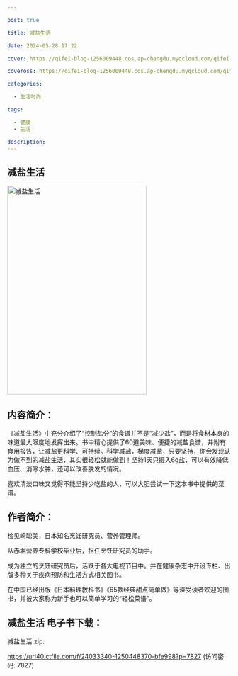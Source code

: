 ```yaml
---

post: true

title: 减盐生活

date: 2024-05-28 17:22

cover: https://qifei-blog-1256009448.cos.ap-chengdu.myqcloud.com/qifei-blog/65f800589f345e8d0330c85c.jpg

coveross: https://qifei-blog-1256009448.cos.ap-chengdu.myqcloud.com/qifei-blog/65f800589f345e8d0330c85c.jpg

categories:

  - 生活时尚

tags:

  - 健康
  - 生活

description:
---
```


## 减盐生活
<img alt="减盐生活 " class="aligncenter loading" data-was-processed="true" decoding="async" fetchpriority="high" height="471" src="https://qifei-blog-1256009448.cos.ap-chengdu.myqcloud.com/qifei-blog/65f800589f345e8d0330c85c.jpg" style="cursor: zoom-in;" width="314"/>

## 内容简介：

《减盐生活》中充分介绍了“控制盐分”的食谱并不是“减少盐”，而是将食材本身的味道最大限度地发挥出来。书中精心提供了60道美味、便捷的减盐食谱，并附有食用报告，让减盐更科学、可持续。科学减盐，梯度减盐，只要坚持，你会发现认为做不到的减盐生活，其实很轻松就能做到！坚持1天只摄入6g盐，可以有效降低血压、消除水肿，还可以改善脱发的情况。

喜欢清淡口味又觉得不能坚持少吃盐的人，可以大胆尝试一下这本书中提供的菜谱。

## 作者简介：

检见崎聪美，日本知名烹饪研究员、营养管理师。

从赤堀营养专科学校毕业后，担任烹饪研究员的助手。

成为独立的烹饪研究员后，活跃于各大电视节目中。并在健康杂志中开设专栏、出版多种关于疾病预防和生活方式相关图书。

在中国已经出版《日本料理教科书》《65款经典甜点简单做》等深受读者欢迎的图书，并被大家称为新手也可以简单学习的“轻松菜谱”。

## 减盐生活 电子书下载：



减盐生活.zip: 

https://url40.ctfile.com/f/24033340-1250448370-bfe998?p=7827 (访问密码: 7827)
